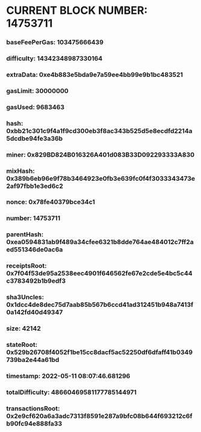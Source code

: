 # CURRENT BLOCK NUMBER: 14753711

### baseFeePerGas: 103475666439
### difficulty: 14342348987330164
### extraData: 0xe4b883e5bda9e7a59ee4bb99e9b1bc483521
### gasLimit: 30000000
### gasUsed: 9683463
### hash: 0xbb21c301c9f4a1f9cd300eb3f8ac343b525d5e8ecdfd2214a5dcdbe94fe3a36b
### miner: 0x829BD824B016326A401d083B33D092293333A830
### mixHash: 0x389b6eb96e9f78b3464923e0fb3e639fc0f4f3033343473e2af97fbb1e3ed6c2
### nonce: 0x78fe40379bce34c1
### number: 14753711
### parentHash: 0xea0594831ab9f489a34cfee6321b8dde764ae484012c7ff2aed551346de0ac6a
### receiptsRoot: 0x7f04f53de95a2538eec4901f646562fe67e2cde5e4bc5c44c3783492b1b9edf3
### sha3Uncles: 0x1dcc4de8dec75d7aab85b567b6ccd41ad312451b948a7413f0a142fd40d49347
### size: 42142
### stateRoot: 0x529b26708f4052f1be15cc8dacf5ac52250df6dfaff41b0349739ba2e44a61bd
### timestamp: 2022-05-11 08:07:46.681296
### totalDifficulty: 48660469581177785144971
### transactionsRoot: 0x2e9cf620a6a3adc7313f8591e287a9bfc08b644f693212c6fb90fc94e888fa33
